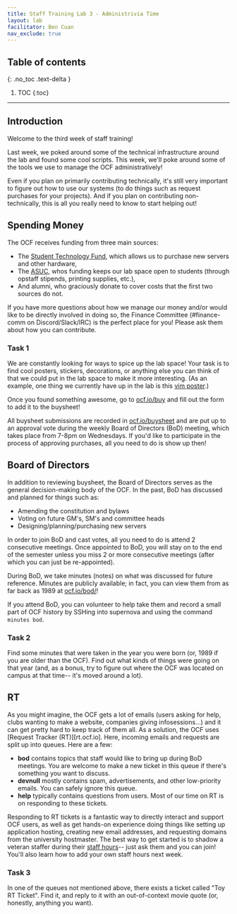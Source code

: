 ```yaml
---
title: Staff Training Lab 3 - Administrivia Time
layout: lab
facilitator: Ben Cuan
nav_exclude: true
---
```


## Table of contents
{: .no_toc .text-delta }

1. TOC
{:toc}

---


## Introduction

Welcome to the third week of staff training!

Last week, we poked around some of the technical infrastructure around the lab and found some cool scripts. This week, we'll poke around some of the tools we use to manage the OCF administratively!

Even if you plan on primarily contributing technically, it's still very important to figure out how to use our systems (to do things such as request purchases for your projects). And if you plan on contributing non-technically, this is all you really need to know to start helping out!

## Spending Money

The OCF receives funding from three main sources:
* The [Student Technology Fund](https://techfund.berkeley.edu/), which allows us to purchase new servers and other hardware,
* The [ASUC](https://lead.berkeley.edu/manage-your-organization/fund-your-org/), whos funding keeps our lab space open to students (through opstaff stipends, printing supplies, etc.),
* And alumni, who graciously donate to cover costs that the first two sources do not.

If you have more questions about how we manage our money and/or would like to be directly involved in doing so, the Finance Committee (#finance-comm on Discord/Slack/IRC) is the perfect place for you! Please ask them about how you can contribute.

### Task 1

We are constantly looking for ways to spice up the lab space! Your task is to find cool posters, stickers, decorations, or anything else you can think of that we could put in the lab space to make it more interesting. (As an example, one thing we currently have up in the lab is this [vim poster](https://medium.com/usevim/vim-cheat-sheet-poster-2-0-2c5cba12f2a6).)

Once you found something awesome, go to [ocf.io/buy](https://ocf.io/buy) and fill out the form to add it to the buysheet!

All buysheet submissions are recorded in [ocf.io/buysheet](https://ocf.io/buysheet) and are put up to an approval vote during the weekly Board of Directors (BoD) meeting, which takes place from 7-8pm on Wednesdays. If you'd like to participate in the process of approving purchases, all you need to do is show up then! 

## Board of Directors

In addition to reviewing buysheet, the Board of Directors serves as the general decision-making body of the OCF. In the past, BoD has discussed and planned for things such as:
* Amending the constitution and bylaws
* Voting on future GM's, SM's and committee heads
* Designing/planning/purchasing new servers

In order to join BoD and cast votes, all you need to do is attend 2 consecutive meetings. Once appointed to BoD, you will stay on to the end of the semester unless you miss 2 or more consecutive meetings (after which you can just be re-appointed).

During BoD, we take minutes (notes) on what was discussed for future reference. Minutes are publicly available; in fact, you can view them from as far back as 1989 at [ocf.io/bod/](https://ocf.io/bod/)!

If you attend BoD, you can volunteer to help take them and record a small part of OCF history by SSHing into supernova and using the command `minutes bod`.

### Task 2

Find some minutes that were taken in the year you were born (or, 1989 if you are older than the OCF). Find out what kinds of things were going on that year (and, as a bonus, try to figure out where the OCF was located on campus at that time-- it's moved around a lot).

## RT

As you might imagine, the OCF gets a lot of emails (users asking for help, clubs wanting to make a website, companies giving infosessions...) and it can get pretty hard to keep track of them all. As a solution, the OCF uses [Request Tracker (RT)][rt.ocf.io]. Here, incoming emails and requests are split up into queues. Here are a few:
* **bod** contains topics that staff would like to bring up during BoD meetings. You are welcome to make a new ticket in this queue if there's something you want to discuss.
* **devnull** mostly contains spam, advertisements, and other low-priority emails. You can safely ignore this queue.
* **help** typically contains questions from users. Most of our time on RT is on responding to these tickets.

Responding to RT tickets is a fantastic way to directly interact and support OCF users, as well as get hands-on experience doing things like setting up application hosting, creating new email addresses, and requesting domains from the university hostmaster. The best way to get started is to shadow a veteran staffer during their [staff hours](https://ocf.io/staff-hours)-- just ask them and you can join! You'll also learn how to add your own staff hours next week.

### Task 3

In one of the queues not mentioned above, there exists a ticket called "Toy RT Ticket". Find it, and reply to it with an out-of-context movie quote (or, honestly, anything you want).
